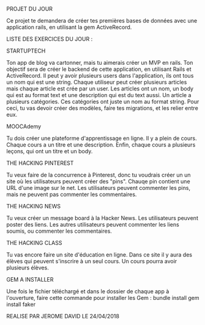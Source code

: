 PROJET DU JOUR

Ce projet te demandera de créer tes premières bases de données avec une application rails, en utilisant la gem ActiveRecord.


LISTE DES EXERCICES DU JOUR : 

STARTUPTECH

Ton app de blog va cartonner, mais tu aimerais créer un MVP en rails. Ton objectif sera de créer le backend de cette application, 
en utilisant Rails et ActiveRecord.
Il peut y avoir plusieurs users dans l'application, ils ont tous un nom qui est une string.
Chaque utiliseur peut créer plusieurs articles mais chaque article est crée par un user. 
Les articles ont un nom, un body qui est au format text et une description qui est du text aussi.
Un article a plusieurs catégories. Ces catégories ont juste un nom au format string.
Pour ceci, tu vas devoir créer des modèles, faire tes migrations, et les relier entre eux.

MOOCAdemy

Tu dois créer une plateforme d'apprentissage en ligne. Il y a plein de cours. Chaque cours a un titre et une description. 
Enfin, chaque cours a plusieurs leçons, qui ont un titre et un body.

THE HACKING PINTEREST

Tu veux faire de la concurrence à Pinterest, donc tu voudrais créer un un site où les utilisateurs peuvent créer des "pins". 
Chauqe pin contient une URL d'une image sur le net. Les utilisateurs peuvent commenter les pins, mais ne peuvent pas commenter 
les commentaires.

THE HACKING NEWS

Tu veux créer un message board à la Hacker News. Les utilisateurs peuvent poster des liens. Les autres utilisateurs peuvent 
commenter les liens soumis, ou commenter les commentaires. 

THE HACKING CLASS

Tu vas encore faire un site d'éducation en ligne. Dans ce site il y aura des élèves qui peuvent s'inscrire à un seul cours. 
Un cours pourra avoir plusieurs élèves.

GEM A INSTALLER

Une fois le fichier téléchargé et dans le dossier de chaque app à l'ouverture, faire cette commande pour installer les Gem :
bundle install
gem install faker


REALISE PAR JEROME DAVID LE 24/04/2018
